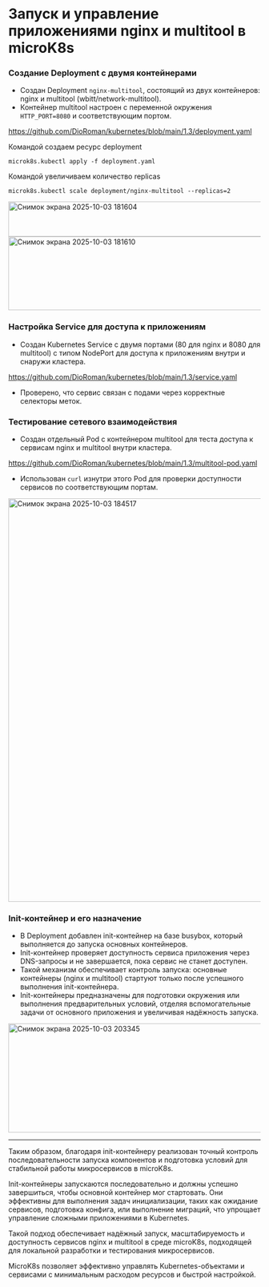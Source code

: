 # Запуск и управление приложениями nginx и multitool в microK8s

### Создание Deployment с двумя контейнерами
- Создан Deployment `nginx-multitool`, состоящий из двух контейнеров: nginx и multitool (wbitt/network-multitool).
- Контейнер multitool настроен с переменной окружения `HTTP_PORT=8080` и соответствующим портом.

https://github.com/DioRoman/kubernetes/blob/main/1.3/deployment.yaml

Командой создаем ресурс deployment

`microk8s.kubectl apply -f deployment.yaml`

Командой увеличиваем количество replicas

`microk8s.kubectl scale deployment/nginx-multitool --replicas=2`

<img width="788" height="70" alt="Снимок экрана 2025-10-03 181604" src="https://github.com/user-attachments/assets/89e775b5-3a41-449f-805f-f1adeaab8892" />

<img width="902" height="147" alt="Снимок экрана 2025-10-03 181610" src="https://github.com/user-attachments/assets/f0aff7c9-b042-4303-8177-ddf155b7d5be" />

### Настройка Service для доступа к приложениям
- Создан Kubernetes Service с двумя портами (80 для nginx и 8080 для multitool) с типом NodePort для доступа к приложениям внутри и снаружи кластера.

https://github.com/DioRoman/kubernetes/blob/main/1.3/service.yaml

- Проверено, что сервис связан с подами через корректные селекторы меток.

### Тестирование сетевого взаимодействия
- Создан отдельный Pod с контейнером multitool для теста доступа к сервисам nginx и multitool внутри кластера.

https://github.com/DioRoman/kubernetes/blob/main/1.3/multitool-pod.yaml

- Использован `curl` изнутри этого Pod для проверки доступности сервисов по соответствующим портам.

<img width="1524" height="806" alt="Снимок экрана 2025-10-03 184517" src="https://github.com/user-attachments/assets/4f15b4bc-1fcf-474f-b546-262830237bdd" />

### Init-контейнер и его назначение
- В Deployment добавлен init-контейнер на базе busybox, который выполняется до запуска основных контейнеров.
- Init-контейнер проверяет доступность сервиса приложения через DNS-запросы и не завершается, пока сервис не станет доступен.
- Такой механизм обеспечивает контроль запуска: основные контейнеры (nginx и multitool) стартуют только после успешного выполнения init-контейнера.
- Init-контейнеры предназначены для подготовки окружения или выполнения предварительных условий, отделяя вспомогательные задачи от основного приложения и увеличивая надёжность запуска.

<img width="721" height="218" alt="Снимок экрана 2025-10-03 203345" src="https://github.com/user-attachments/assets/fd5a4ba2-763d-443b-a4f8-55d663121df4" />

***
Таким образом, благодаря init-контейнеру реализован точный контроль последовательности запуска компонентов и подготовка условий для стабильной работы микросервисов в microK8s.

Init-контейнеры запускаются последовательно и должны успешно завершиться, чтобы основной контейнер мог стартовать. Они эффективны для выполнения задач инициализации, таких как ожидание сервисов, подготовка конфига, или выполнение миграций, что упрощает управление сложными приложениями в Kubernetes.

Такой подход обеспечивает надёжный запуск, масштабируемость и доступность сервисов nginx и multitool в среде microK8s, подходящей для локальной разработки и тестирования микросервисов. 

MicroK8s позволяет эффективно управлять Kubernetes-объектами и сервисами с минимальным расходом ресурсов и быстрой настройкой.
